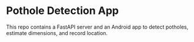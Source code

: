 # Pothole Detection App
This repo contains a FastAPI server and an Android app to detect potholes, estimate dimensions, and record location.
